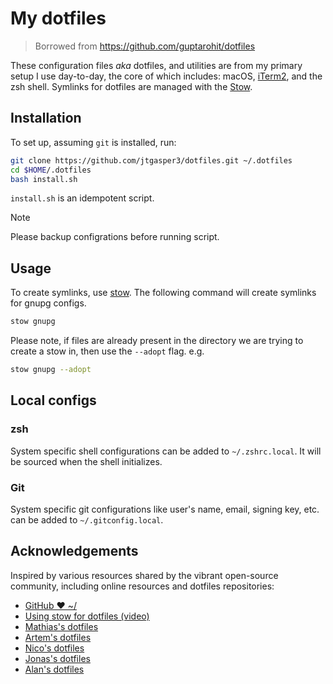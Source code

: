 # My dotfiles

> Borrowed from https://github.com/guptarohit/dotfiles

These configuration files _aka_ dotfiles, and utilities are from my primary setup I use day-to-day, the core of which includes: macOS, [iTerm2](https://iterm2.com/), and the zsh shell. Symlinks for dotfiles are managed with the [Stow](https://www.gnu.org/software/stow/).


## Installation
To set up, assuming `git` is installed, run:

```bash
git clone https://github.com/jtgasper3/dotfiles.git ~/.dotfiles
cd $HOME/.dotfiles
bash install.sh
```

`install.sh` is an idempotent script.

> [!NOTE]
> Please backup configrations before running script.

## Usage
To create symlinks, use [stow](https://brandon.invergo.net/news/2012-05-26-using-gnu-stow-to-manage-your-dotfiles.html). The following command will create symlinks for gnupg configs.
```bash
stow gnupg
```

Please note, if files are already present in the directory we are trying to create a stow in, then use the `--adopt` flag.
e.g.
```bash
stow gnupg --adopt
```


## Local configs

### zsh
System specific shell configurations can be added to `~/.zshrc.local`. It will be sourced when the shell initializes.

### Git
System specific git configurations like user's name, email, signing key, etc. can be added to `~/.gitconfig.local`.


## Acknowledgements

Inspired by various resources shared by the vibrant open-source community, including online resources and dotfiles repositories:

- [GitHub ❤ ~/](http://dotfiles.github.io/)
- [Using stow for dotfiles (video)](https://www.youtube.com/watch?v=y6XCebnB9gs)
- [Mathias's dotfiles](https://github.com/mathiasbynens/dotfiles)
- [Artem's dotfiles](https://github.com/sapegin/dotfiles)
- [Nico's dotfiles](https://github.com/snics/dotfiles)
- [Jonas's dotfiles](https://github.com/JDevlieghere/dotfiles)
- [Alan's dotfiles](https://github.com/apinstein/dotfiles)
